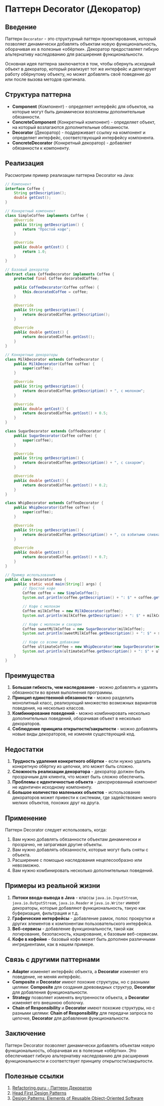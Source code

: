 # Паттерн Decorator (Декоратор)

## Введение

Паттерн `Decorator` - это структурный паттерн проектирования, который позволяет динамически добавлять объектам новую функциональность, оборачивая их в полезные «обёртки». Декоратор предоставляет гибкую альтернативу наследованию для расширения функциональности.

Основная идея паттерна заключается в том, чтобы обернуть исходный объект в декоратор, который реализует тот же интерфейс и делегирует работу обёрнутому объекту, но может добавлять своё поведение до или после вызова методов оригинала.

## Структура паттерна

* **Component** (Компонент) - определяет интерфейс для объектов, на которые могут быть динамически возложены дополнительные обязанности.
* **ConcreteComponent** (Конкретный компонент) - определяет объект, на который возлагаются дополнительные обязанности.
* **Decorator** (Декоратор) - поддерживает ссылку на компонент и определяет интерфейс, соответствующий интерфейсу компонента.
* **ConcreteDecorator** (Конкретный декоратор) - добавляет обязанности к компоненту.

## Реализация

Рассмотрим пример реализации паттерна Decorator на Java:

```java
// Компонент
interface Coffee {
    String getDescription();
    double getCost();
}

// Конкретный компонент
class SimpleCoffee implements Coffee {
    @Override
    public String getDescription() {
        return "Простой кофе";
    }

    @Override
    public double getCost() {
        return 1.0;
    }
}

// Базовый декоратор
abstract class CoffeeDecorator implements Coffee {
    protected final Coffee decoratedCoffee;

    public CoffeeDecorator(Coffee coffee) {
        this.decoratedCoffee = coffee;
    }

    @Override
    public String getDescription() {
        return decoratedCoffee.getDescription();
    }

    @Override
    public double getCost() {
        return decoratedCoffee.getCost();
    }
}

// Конкретные декораторы
class MilkDecorator extends CoffeeDecorator {
    public MilkDecorator(Coffee coffee) {
        super(coffee);
    }

    @Override
    public String getDescription() {
        return decoratedCoffee.getDescription() + ", с молоком";
    }

    @Override
    public double getCost() {
        return decoratedCoffee.getCost() + 0.5;
    }
}

class SugarDecorator extends CoffeeDecorator {
    public SugarDecorator(Coffee coffee) {
        super(coffee);
    }

    @Override
    public String getDescription() {
        return decoratedCoffee.getDescription() + ", с сахаром";
    }

    @Override
    public double getCost() {
        return decoratedCoffee.getCost() + 0.2;
    }
}

class WhipDecorator extends CoffeeDecorator {
    public WhipDecorator(Coffee coffee) {
        super(coffee);
    }

    @Override
    public String getDescription() {
        return decoratedCoffee.getDescription() + ", со взбитыми сливками";
    }

    @Override
    public double getCost() {
        return decoratedCoffee.getCost() + 0.7;
    }
}

// Пример использования
public class DecoratorDemo {
    public static void main(String[] args) {
        // Простой кофе
        Coffee coffee = new SimpleCoffee();
        System.out.println(coffee.getDescription() + ": $" + coffee.getCost());

        // Кофе с молоком
        Coffee milkCoffee = new MilkDecorator(coffee);
        System.out.println(milkCoffee.getDescription() + ": $" + milkCoffee.getCost());

        // Кофе с молоком и сахаром
        Coffee sweetMilkCoffee = new SugarDecorator(milkCoffee);
        System.out.println(sweetMilkCoffee.getDescription() + ": $" + sweetMilkCoffee.getCost());

        // Кофе со всеми добавками
        Coffee ultimateCoffee = new WhipDecorator(new SugarDecorator(new MilkDecorator(new SimpleCoffee())));
        System.out.println(ultimateCoffee.getDescription() + ": $" + ultimateCoffee.getCost());
    }
}
```

## Преимущества

1. **Большая гибкость, чем наследование** - можно добавлять и удалять обязанности во время выполнения программы.
2. **Принцип единственной обязанности** - можно разделить монолитный класс, реализующий множество возможных вариантов поведения, на несколько классов.
3. **Комбинирование поведений** - можно комбинировать несколько дополнительных поведений, оборачивая объект в несколько декораторов.
4. **Соблюдение принципа открытости/закрытости** - можно добавлять новые виды декораторов, не изменяя существующий код.

## Недостатки

1. **Трудность удаления конкретного обёртки** - если нужно удалить конкретную обёртку из цепочки, это может быть сложно.
2. **Сложность реализации декоратора** - декоратор должен быть прозрачным для клиента, что может быть сложно обеспечить.
3. **Проблемы с идентичностью объекта** - декорированный компонент не идентичен исходному компоненту.
4. **Большое количество маленьких объектов** - использование декораторов может привести к системам, где задействовано много мелких объектов, похожих друг на друга.

## Применение

Паттерн Decorator следует использовать, когда:

1. Вам нужно добавлять обязанности объектам динамически и прозрачно, не затрагивая другие объекты.
2. Вам нужно добавлять обязанности, которые могут быть сняты с объекта.
3. Расширение с помощью наследования нецелесообразно или невозможно.
4. Вам нужно комбинировать несколько дополнительных поведений.

## Примеры из реальной жизни

1. **Потоки ввода-вывода в Java** - классы `java.io.InputStream`, `java.io.OutputStream`, `java.io.Reader` и `java.io.Writer` имеют декораторы, которые добавляют функциональность, такую как буферизация, фильтрация и т.д.
2. **Графические интерфейсы** - добавление рамок, полос прокрутки и других элементов к компонентам пользовательского интерфейса.
3. **Веб-сервисы** - добавление функциональности, такой как логирование, безопасность, кэширование, к базовым веб-сервисам.
4. **Кофе в кофейне** - базовый кофе может быть дополнен различными ингредиентами, как в нашем примере.

## Связь с другими паттернами

* **Adapter** изменяет интерфейс объекта, а **Decorator** изменяет его поведение, не меняя интерфейс.
* **Composite** и **Decorator** имеют похожие структуры, но с разными целями: **Composite** для создания древовидных структур, **Decorator** для добавления функциональности.
* **Strategy** позволяет изменять внутренности объекта, а **Decorator** изменяет его внешнюю оболочку.
* **Chain of Responsibility** и **Decorator** имеют похожие структуры, но с разными целями: **Chain of Responsibility** для передачи запроса по цепочке, **Decorator** для добавления функциональности.

## Заключение

Паттерн Decorator позволяет динамически добавлять объектам новую функциональность, оборачивая их в полезные «обёртки». Это обеспечивает гибкую альтернативу наследованию для расширения функциональности и соответствует принципу открытости/закрытости.

## Полезные ссылки

1. [Refactoring.guru - Паттерн Декоратор](https://refactoring.guru/ru/design-patterns/decorator)
2. [Head First Design Patterns](https://www.oreilly.com/library/view/head-first-design/0596007124/)
3. [Design Patterns: Elements of Reusable Object-Oriented Software](https://www.amazon.com/Design-Patterns-Elements-Reusable-Object-Oriented/dp/0201633612)
